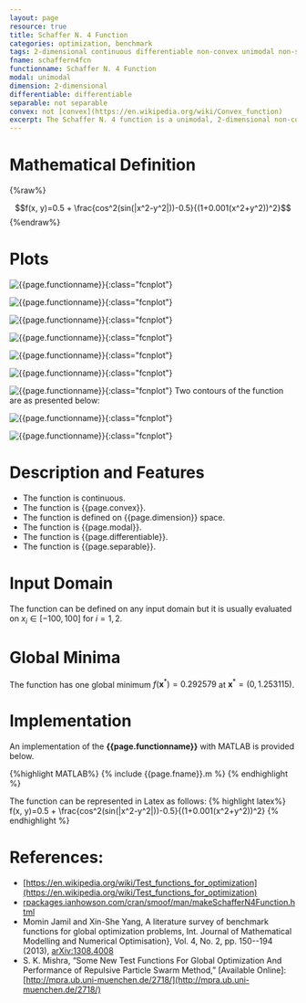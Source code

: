 ```yaml
---
layout: page
resource: true
title: Schaffer N. 4 Function
categories: optimization, benchmark
tags: 2-dimensional continuous differentiable non-convex unimodal non-separable non-convex
fname: schaffern4fcn
functionname: Schaffer N. 4 Function
modal: unimodal
dimension: 2-dimensional
differentiable: differentiable
separable: not separable
convex: not [convex](https://en.wikipedia.org/wiki/Convex_function)
excerpt: The Schaffer N. 4 function is a unimodal, 2-dimensional non-convex mathematical function widely used for testing optimization algorithms
---
```


# Mathematical Definition

{%raw%}

$$f(x, y)=0.5 + \frac{cos^2(sin(|x^2-y^2|))-0.5}{(1+0.001(x^2+y^2))^2}$$
{%endraw%}

# Plots
![{{page.functionname}}]({{site.baseurl}}/doc/plots/{{page.fname}}.png){:class="fcnplot"}

![{{page.functionname}}]({{site.baseurl}}/doc/plots/{{page.fname}}_2.png){:class="fcnplot"}

![{{page.functionname}}]({{site.baseurl}}/doc/plots/{{page.fname}}_3.png){:class="fcnplot"}

![{{page.functionname}}]({{site.baseurl}}/doc/plots/{{page.fname}}_4.png){:class="fcnplot"}

![{{page.functionname}}]({{site.baseurl}}/doc/plots/{{page.fname}}_5.png){:class="fcnplot"}

![{{page.functionname}}]({{site.baseurl}}/doc/plots/{{page.fname}}_6.png){:class="fcnplot"}

![{{page.functionname}}]({{site.baseurl}}/doc/plots/{{page.fname}}_7.png){:class="fcnplot"}
Two contours of the function are as presented below:

![{{page.functionname}}]({{site.baseurl}}/doc/plots/{{page.fname}}_contour.png){:class="fcnplot"}

![{{page.functionname}}]({{site.baseurl}}/doc/plots/{{page.fname}}_contour_2.png){:class="fcnplot"}

# Description and Features
* The function is continuous.
* The function is {{page.convex}}.
* The function is defined on {{page.dimension}} space.
* The function is {{page.modal}}.
* The function is {{page.differentiable}}.
* The function is {{page.separable}}.

# Input Domain
The function can be defined on any input domain but it is usually evaluated on $x_i \in [-100, 100]$ for $i=1, 2$.

# Global Minima
The function has one global minimum $f(\textbf{x}^{\ast})=0.292579$ at $\textbf{x}^{\ast} = (0, 1.253115)$.

# Implementation
An implementation of the **{{page.functionname}}** with MATLAB is provided below. 

{%highlight MATLAB%}
{% include {{page.fname}}.m %}
{% endhighlight %}

The function can be represented in Latex as follows:
{% highlight latex%}
f(x, y)=0.5 + \frac{cos^2(sin(|x^2-y^2|))-0.5}{(1+0.001(x^2+y^2))^2}
{% endhighlight %}

# References:
* [https://en.wikipedia.org/wiki/Test_functions_for_optimization](https://en.wikipedia.org/wiki/Test_functions_for_optimization)
* [rpackages.ianhowson.com/cran/smoof/man/makeSchafferN4Function.html](rpackages.ianhowson.com/cran/smoof/man/makeSchafferN4Function.html)
* Momin Jamil and Xin-She Yang, A literature survey of benchmark functions for global optimization problems, Int. Journal of Mathematical Modelling and Numerical Optimisation}, Vol. 4, No. 2, pp. 150--194 (2013), [arXiv:1308.4008](arXiv:1308.4008)
* S. K. Mishra, “Some New Test Functions For Global Optimization And
Performance of Repulsive Particle Swarm Method,” [Available Online]: [http://mpra.ub.uni-muenchen.de/2718/](http://mpra.ub.uni-muenchen.de/2718/)
